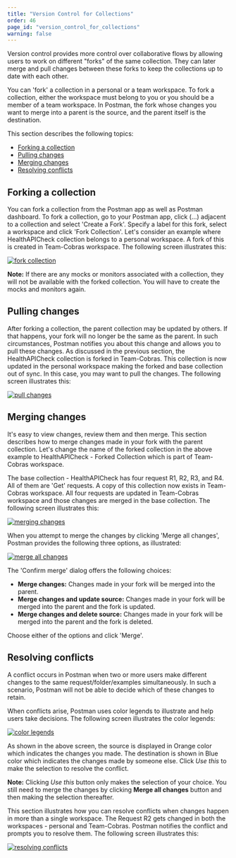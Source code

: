 ```yaml
---
title: "Version Control for Collections"
order: 46
page_id: "version_control_for_collections"
warning: false
---
```


Version control provides more control over collaborative flows by allowing users to work on different "forks" of the same collection. They can later merge and pull changes between these forks to keep the collections up to date with each other.

You can 'fork' a collection in a personal or a team workspace. To fork a collection, either the workspace must belong to you or you should be a member of a team workspace. In Postman, the fork whose changes you want to merge into a parent is the source, and the parent itself is the destination.

This section describes the following topics:

* [Forking a collection](#forking-a-collection)
* [Pulling changes](#pulling-changes)
* [Merging changes](#merging-changes)
* [Resolving conflicts](#resolving-conflicts)

## Forking a collection

You can fork a collection from the Postman app as well as Postman dashboard. To fork a collection, go to your Postman app, click (...) adjacent to a collection and select 'Create a Fork'. Specify a label for this fork, select a workspace and click 'Fork Collection'. Let's consider an example where HealthAPICheck collection belongs to a personal workspace. A fork of this is created in Team-Cobras workspace. The following screen illustrates this:

[![fork collection](https://assets.postman.com/postman-docs/Forking_a_Collection.gif)](https://assets.postman.com/postman-docs/Forking_a_Collection.gif)

**Note:** If there are any mocks or monitors associated with a collection, they will not be available with the forked collection. You will have to create the mocks and monitors again.  

## Pulling changes

After forking a collection, the parent collection may be updated by others. If that happens, your fork will no longer be the same as the parent. In such circumstances, Postman notifies you about this change and allows you to pull these changes. As discussed in the previous section, the HealthAPICheck collection is forked in Team-Cobras. This collection is now updated in the personal workspace making the forked and base collection out of sync. In this case, you may want to pull the changes. The following screen illustrates this:

[![pull changes](https://assets.postman.com/postman-docs/Fork_Pull_Changes.gif)](https://assets.postman.com/postman-docs/Fork_Pull_Changes.gif)

## Merging changes

It's easy to view changes, review them and then merge. This section describes how to merge changes made in your fork with the parent collection. Let's change the name of the forked collection in the above example to HealthAPICheck - Forked Collection which is part of Team-Cobras workspace.

The base collection - HealthAPICheck has four request R1, R2, R3, and R4. All of them are 'Get' requests. A copy of this collection now exists in Team-Cobras workspace. All four requests are updated in Team-Cobras workspace and those changes are merged in the base collection. The following screen illustrates this:

[![merging changes](https://assets.postman.com/postman-docs/Forking_n_Merging.gif)](https://assets.postman.com/postman-docs/Forking_n_Merging.gif)

When you attempt to merge the changes by clicking 'Merge all changes', Postman provides the following three options, as illustrated:

[![merge all changes](https://assets.postman.com/postman-docs/Merge_All_Changes.png)](https://assets.postman.com/postman-docs/Merge_All_Changes.png)

The 'Confirm merge' dialog offers the following choices:

* **Merge changes:** Changes made in your fork will be merged into the parent.
* **Merge changes and update source:** Changes made in your fork will be merged into the parent and the fork is updated.
* **Merge changes and delete source:** Changes made in your fork will be merged into the parent and the fork is deleted.

Choose either of the options and click 'Merge'.

## Resolving conflicts

A conflict occurs in Postman when two or more users make different changes to the same request/folder/examples simultaneously. In such a scenario, Postman will not be able to decide which of these changes to retain.

When conflicts arise, Postman uses color legends to illustrate and help users take decisions. The following screen illustrates the color legends:

[![color legends](https://assets.postman.com/postman-docs/Fork_UI_Convention.png)](https://assets.postman.com/postman-docs/Fork_UI_Convention.png)

As shown in the above screen, the source is displayed in Orange color which indicates the changes you made. The destination is shown in Blue color which indicates the changes made by someone else. Click *Use this* to make the selection to resolve the conflict.

**Note:** Clicking *Use this* button only makes the selection of your choice. You still need to merge the changes by clicking **Merge all changes** button and then making the selection thereafter.

This section illustrates how you can resolve conflicts when changes happen in more than a single workspace. The Request R2 gets changed in both the workspaces - personal and Team-Cobras. Postman notifies the conflict and prompts you to resolve them. The following screen illustrates this:

[![resolving conflicts](https://assets.postman.com/postman-docs/Fork_Resolve_Conflicts.gif)](https://assets.postman.com/postman-docs/Fork_Resolve_Conflicts.gif)
